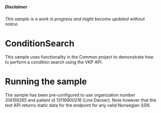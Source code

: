 ﻿##### Disclaimer
*This sample is a work in progress and might become updated without notice.*

# ConditionSearch
This sample uses functionality in the Common project to demonstrate how to perform a condition search using the VKP API. 

# Running the sample
The sample has been pre-configured to use organization number *314159265* and patient id *13116900216* (Line Danser).
Note however that the test API returns static data for the endpoint for any valid Norwegian SSN.
